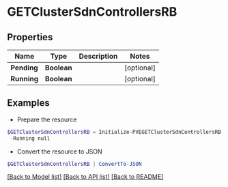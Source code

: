 # GETClusterSdnControllersRB
## Properties

Name | Type | Description | Notes
------------ | ------------- | ------------- | -------------
**Pending** | **Boolean** |  | [optional] 
**Running** | **Boolean** |  | [optional] 

## Examples

- Prepare the resource
```powershell
$GETClusterSdnControllersRB = Initialize-PVEGETClusterSdnControllersRB  -Pending null `
 -Running null
```

- Convert the resource to JSON
```powershell
$GETClusterSdnControllersRB | ConvertTo-JSON
```

[[Back to Model list]](../README.md#documentation-for-models) [[Back to API list]](../README.md#documentation-for-api-endpoints) [[Back to README]](../README.md)

